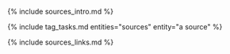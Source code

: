 {% include sources_intro.md %}

{% include tag_tasks.md entities="sources" entity="a source" %}

{% include sources_links.md %}
